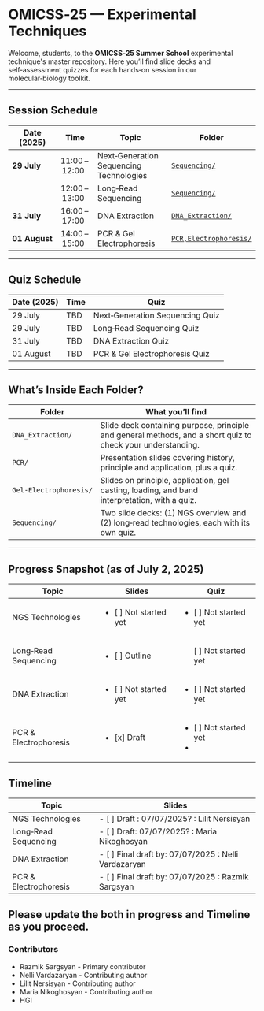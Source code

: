# OMICSS‑25 — Experimental Techniques

Welcome, students, to the **OMICSS‑25 Summer School** experimental technique's master repository. Here you’ll find slide decks and self‑assessment quizzes for each hands‑on session in our molecular‑biology toolkit.

---

## Session Schedule

| Date (2025)   | Time          | Topic                                   | Folder                                                              |
| ------------- | ------------- | --------------------------------------- | ------------------------------------------------------------------- |
| **29 July**   | 11:00 – 12:00 | Next‑Generation Sequencing Technologies | [`Sequencing/`](./Sequencing/)                                      |
|               | 12:00 – 13:00 | Long‑Read Sequencing                    | [`Sequencing/`](./Sequencing/)                                      |
| **31 July**   | 16:00 – 17:00 | DNA Extraction                          | [`DNA_Extraction/`](./DNA_Extraction/)                              |
| **01 August** | 14:00 – 15:00 | PCR & Gel Electrophoresis               | [`PCR,Electrophoresis/`](./PCR,Electrophoresis/)  |


---

## Quiz Schedule

| Date (2025) | Time | Quiz                            |
| ----------- | ---- | ------------------------------- |
| 29 July     | TBD  | Next‑Generation Sequencing Quiz |
| 29 July     | TBD  | Long‑Read Sequencing Quiz       |
| 31 July     | TBD  | DNA Extraction Quiz             |
| 01 August   | TBD  | PCR & Gel Electrophoresis Quiz  |

---

## What’s Inside Each Folder?

| Folder                 | What you’ll find                                                                          |
| ---------------------- | ----------------------------------------------------------------------------------------- |
| `DNA_Extraction/`      | Slide deck containing purpose, principle and general methods, and a short quiz to check your understanding.          |
| `PCR/`                 | Presentation slides covering history, principle and application, plus a quiz.                |
| `Gel‑Electrophoresis/` | Slides on principle, application,  gel casting, loading, and band interpretation, with a quiz.                     |
| `Sequencing/`          | Two slide decks: (1) NGS overview and (2) long‑read technologies, each with its own quiz. |

---

## Progress Snapshot (as of July 2, 2025)

| Topic                 | Slides    | Quiz      |
| --------------------- | --------- | --------- |
| NGS Technologies      | <ul><li>[ ] Not started yet </li> |  <ul><li>[ ] Not started yet </li>  |
| Long‑Read Sequencing  | <ul><li>[ ] Outline </li>  |  <ul>[ ] Not started yet </li>  |
| DNA Extraction        | <ul><li>[ ] Not started yet </li> |  <ul><li>[ ] Not started yet </li>  |
| PCR & Electrophoresis | <ul><li>[x] Draft </li>  |  <ul><li>[ ] Not started yet </li><li> |

## Timeline

| Topic                 | Slides    
| --------------------- | ---------  
| NGS Technologies      | - [ ] Draft : 07/07/2025? : Lilit Nersisyan  
| Long‑Read Sequencing  | - [ ] Draft: 07/07/2025? : Maria Nikoghosyan
| DNA Extraction        | - [ ] Final draft by: 07/07/2025 : Nelli Vardazaryan
| PCR & Electrophoresis | - [ ] Final draft by: 07/07/2025 : Razmik Sargsyan

Please update the both in progress and Timeline as you proceed. 
---

### Contributors

* Razmik Sargsyan - Primary contributor
* Nelli Vardazaryan - Contributing author
* Lilit Nersisyan - Contributing author
* Maria Nikoghosyan - Contributing author
* HGI
